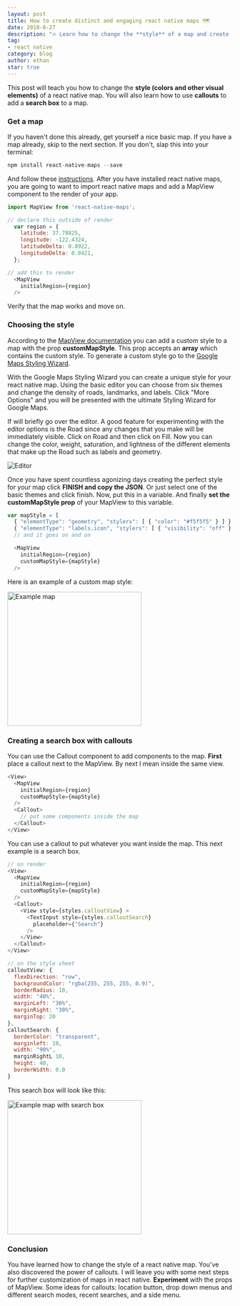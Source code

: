```yaml
---
layout: post
title: How to create distinct and engaging react native maps 🗺️
date: 2018-8-27
description: "🔥 Learn how to change the **style** of a map and create **search boxes**"
tag:
- react native
category: blog
author: ethan
star: true
---
```


This post will teach you how to change the **style (colors and other visual elements)** of a react native map.
You will also learn how to use **callouts** to add a **search box** to a map.

### Get a map

If you haven't done this already, get yourself a nice basic map. If you have a map already, skip to the next section. If you don't, slap this into your terminal:

```javascript
npm install react-native-maps --save
```

And follow these [instructions](https://github.com/react-community/react-native-maps/blob/master/docs/installation.md). After you have installed react native maps, you are going to want to import react native maps and add a MapView component to the render of your app.

```javascript
import MapView from 'react-native-maps';
```

```javascript
// declare this outside of render
  var region = {
    latitude: 37.78825,
    longitude: -122.4324,
    latitudeDelta: 0.0922,
    longitudeDelta: 0.0421,
  };

// add this to render
  <MapView
    initialRegion={region}
  />
```

Verify that the map works and move on.

### Choosing the style

According to the [MapView documentation](https://github.com/react-community/react-native-maps/blob/master/docs/mapview.md) you can add a custom style to a map with the prop **customMapStyle**. This prop accepts an **array** which contains the custom style. To generate a custom style go to the [Google Maps Styling Wizard](https://mapstyle.withgoogle.com/).

With the Google Maps Styling Wizard you can create a unique style for your react native map. Using the basic editor you can choose from six themes and change the density of roads, landmarks, and labels. Click "More Options" and you will be presented with the ultimate Styling Wizard for Google Maps.

If will briefly go over the editor. A good feature for experimenting with the editor options is the Road since any changes that you make will be immediately visible.  Click on Road and then click on Fill. Now you can change the color, weight, saturation, and lightness of the different elements that make up the Road such as labels and geometry.

<img src="/assets/blog/2018-08-27-google maps and react native/1.png" alt="Editor"/>

Once you have spent countless agonizing days creating the perfect style for your map click **FINISH and copy the JSON**. Or just select one of the basic themes and click finish. Now, put this in a variable. And finally **set the customMapStyle prop** of your MapView to this variable.

```javascript
var mapStyle = [
  { "elementType": "geometry", "stylers": [ { "color": "#f5f5f5" } ] },
  { "elementType": "labels.icon", "stylers": [ { "visibility": "off" } ] },
  // and it goes on and on
```

```javascript
  <MapView
    initialRegion={region}
    customMapStyle={mapStyle}
  />
```

Here is an example of a custom map style:

<img src="/assets/blog/2018-08-27-google maps and react native/2.png" alt="Example map" width="300"/>

### Creating a search box with callouts

You can use the Callout component to add components to the map. **First** place a callout next to the MapView. By next I mean inside the same view.

```javascript
<View>
  <MapView
    initialRegion={region}
    customMapStyle={mapStyle}
  />
  <Callout>
    // put some components inside the map
  </Callout>
</View>
```

You can use a callout to put whatever you want inside the map. This next example is a search box.

```javascript
// on render
<View>
  <MapView
    initialRegion={region}
    customMapStyle={mapStyle}
  />
  <Callout>
    <View style={styles.calloutView} >
      <TextInput style={styles.calloutSearch}
        placeholder={"Search"}
      />
    </View>
  </Callout>
</View>
```

```javascript
// on the style sheet
calloutView: {
  flexDirection: "row",
  backgroundColor: "rgba(255, 255, 255, 0.9)",
  borderRadius: 10,
  width: "40%",
  marginLeft: "30%",
  marginRight: "30%",
  marginTop: 20
},
calloutSearch: {
  borderColor: "transparent",
  marginleft: 10,
  width: "90%",
  marginRightL 10,
  height: 40,
  borderWidth: 0.0  
}
```

This search box will look like this:

<img src="/assets/blog/2018-08-27-google maps and react native/3.png" alt="Example map with search box" width="300"/>

### Conclusion

You have learned how to change the style of a react native map. You've also discovered the power of callouts. I will leave you with some next steps for further customization of maps in react native. **Experiment** with the props of MapView. Some ideas for callouts: location button, drop down menus and different search modes, recent searches, and a side menu.
